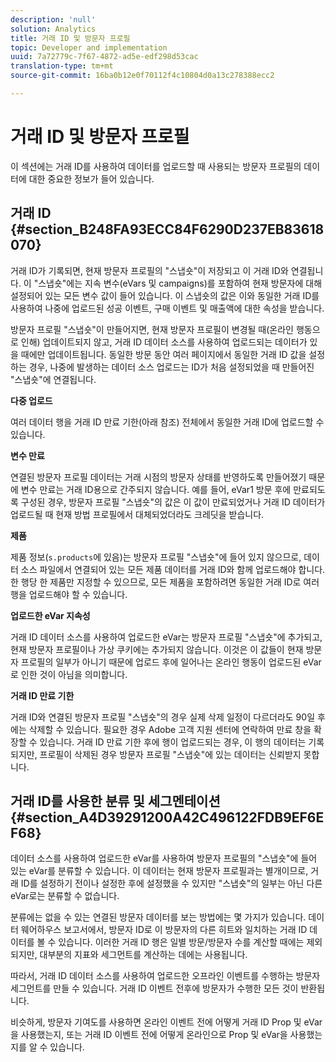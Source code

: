 ```yaml
---
description: 'null'
solution: Analytics
title: 거래 ID 및 방문자 프로필
topic: Developer and implementation
uuid: 7a72779c-7f67-4872-ad5e-edf298d53cac
translation-type: tm+mt
source-git-commit: 16ba0b12e0f70112f4c10804d0a13c278388ecc2

---
```



# 거래 ID 및 방문자 프로필

이 섹션에는 거래 ID를 사용하여 데이터를 업로드할 때 사용되는 방문자 프로필의 데이터에 대한 중요한 정보가 들어 있습니다.

## 거래 ID {#section_B248FA93ECC84F6290D237EB83618070}

거래 ID가 기록되면, 현재 방문자 프로필의 "스냅숏"이 저장되고 이 거래 ID와 연결됩니다. 이 "스냅숏"에는 지속 변수(eVars 및 campaigns)를 포함하여 현재 방문자에 대해 설정되어 있는 모든 변수 값이 들어 있습니다. 이 스냅숏의 값은 이와 동일한 거래 ID를 사용하여 나중에 업로드된 성공 이벤트, 구매 이벤트 및 매출액에 대한 속성을 받습니다.

방문자 프로필 "스냅숏"이 만들어지면, 현재 방문자 프로필이 변경될 때(온라인 행동으로 인해) 업데이트되지 않고, 거래 ID 데이터 소스를 사용하여 업로드되는 데이터가 있을 때에만 업데이트됩니다. 동일한 방문 동안 여러 페이지에서 동일한 거래 ID 값을 설정하는 경우, 나중에 발생하는 데이터 소스 업로드는 ID가 처음 설정되었을 때 만들어진 "스냅숏"에 연결됩니다.

**다중 업로드**

여러 데이터 행을 거래 ID 만료 기한(아래 참조) 전체에서 동일한 거래 ID에 업로드할 수 있습니다.

**변수 만료**

연결된 방문자 프로필 데이터는 거래 시점의 방문자 상태를 반영하도록 만들어졌기 때문에 변수 만료는 거래 ID용으로 간주되지 않습니다. 예를 들어, eVar1 방문 후에 만료되도록 구성된 경우, 방문자 프로필 "스냅숏"의 값은 이 값이 만료되었거나 거래 ID 데이터가 업로드될 때 현재 방법 프로필에서 대체되었더라도 크레딧을 받습니다.

**제품**

제품 정보(`s.products`에 있음)는 방문자 프로필 "스냅숏"에 들어 있지 않으므로, 데이터 소스 파일에서 연결되어 있는 모든 제품 데이터를 거래 ID와 함께 업로드해야 합니다. 한 행당 한 제품만 지정할 수 있으므로, 모든 제품을 포함하려면 동일한 거래 ID로 여러 행을 업로드해야 할 수 있습니다.

**업로드한 eVar 지속성**

거래 ID 데이터 소스를 사용하여 업로드한 eVar는 방문자 프로필 "스냅숏"에 추가되고, 현재 방문자 프로필이나 가상 쿠키에는 추가되지 않습니다. 이것은 이 값들이 현재 방문자 프로필의 일부가 아니기 때문에 업로드 후에 일어나는 온라인 행동이 업로드된 eVar로 인한 것이 아님을 의미합니다.

**거래 ID 만료 기한**

거래 ID와 연결된 방문자 프로필 "스냅숏"의 경우 실제 삭제 일정이 다르더라도 90일 후에는 삭제할 수 있습니다. 필요한 경우 Adobe 고객 지원 센터에 연락하여 만료 창을 확장할 수 있습니다. 거래 ID 만료 기한 후에 행이 업로드되는 경우, 이 행의 데이터는 기록되지만, 프로필이 삭제된 경우 방문자 프로필 "스냅숏"에 있는 데이터는 신뢰받지 못합니다.

## 거래 ID를 사용한 분류 및 세그멘테이션 {#section_A4D39291200A42C496122FDB9EF6EF68}

데이터 소스를 사용하여 업로드한 eVar를 사용하여 방문자 프로필의 "스냅숏"에 들어 있는 eVar를 분류할 수 있습니다. 이 데이터는 현재 방문자 프로필과는 별개이므로, 거래 ID를 설정하기 전이나 설정한 후에 설정했을 수 있지만 "스냅숏"의 일부는 아닌 다른 eVar로는 분류할 수 없습니다.

분류에는 없을 수 있는 연결된 방문자 데이터를 보는 방법에는 몇 가지가 있습니다. 데이터 웨어하우스 보고서에서, 방문자 ID로 이 방문자의 다른 히트와 일치하는 거래 ID 데이터를 볼 수 있습니다. 이러한 거래 ID 행은 일별 방문/방문자 수를 계산할 때에는 제외되지만, 대부분의 지표와 세그먼트를 계산하는 데에는 사용됩니다.

따라서, 거래 ID 데이터 소스를 사용하여 업로드한 오프라인 이벤트를 수행하는 방문자 세그먼트를 만들 수 있습니다. 거래 ID 이벤트 전후에 방문자가 수행한 모든 것이 반환됩니다.

비슷하게, 방문자 기여도를 사용하면 온라인 이벤트 전에 어떻게 거래 ID Prop 및 eVar을 사용했는지, 또는 거래 ID 이벤트 전에 어떻게 온라인으로 Prop 및 eVar을 사용했는지를 알 수 있습니다.

